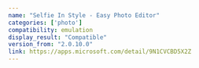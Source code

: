 ```yaml
---
name: "Selfie In Style - Easy Photo Editor"
categories: ['photo']
compatibility: emulation
display_result: "Compatible"
version_from: "2.0.10.0"
link: https://apps.microsoft.com/detail/9N1CVCBD5X2Z
---
```

